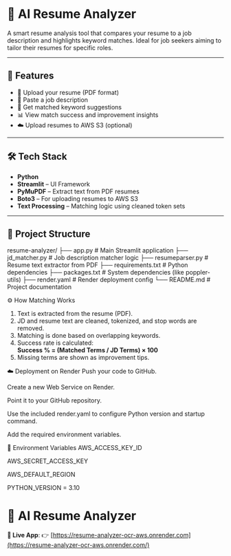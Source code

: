 # 🧠 AI Resume Analyzer

A smart resume analysis tool that compares your resume to a job description and highlights keyword matches. Ideal for job seekers aiming to tailor their resumes for specific roles.

---

## 🚀 Features

- 📎 Upload your resume (PDF format)
- 📄 Paste a job description
- 🧠 Get matched keyword suggestions
- 📊 View match success and improvement insights
- ☁️ Upload resumes to AWS S3 (optional)

---

## 🛠️ Tech Stack

- **Python**
- **Streamlit** – UI Framework
- **PyMuPDF** – Extract text from PDF resumes
- **Boto3** – For uploading resumes to AWS S3
- **Text Processing** – Matching logic using cleaned token sets

---

## 📁 Project Structure

resume-analyzer/
├── app.py # Main Streamlit application
├── jd_matcher.py # Job description matcher logic
├── resumeparser.py # Resume text extractor from PDF
├── requirements.txt # Python dependencies
├── packages.txt # System dependencies (like poppler-utils)
├── render.yaml # Render deployment config
└── README.md # Project documentation

⚙️ How Matching Works

1. Text is extracted from the resume (PDF).
2. JD and resume text are cleaned, tokenized, and stop words are removed.
3. Matching is done based on overlapping keywords.
4. Success rate is calculated:  
   **Success % = (Matched Terms / JD Terms) × 100**
5. Missing terms are shown as improvement tips.

☁️ Deployment on Render
Push your code to GitHub.

Create a new Web Service on Render.

Point it to your GitHub repository.

Use the included render.yaml to configure Python version and startup command.

Add the required environment variables.


🔐 Environment Variables
AWS_ACCESS_KEY_ID

AWS_SECRET_ACCESS_KEY

AWS_DEFAULT_REGION

PYTHON_VERSION = 3.10

# 🧠 AI Resume Analyzer

**🔴 Live App**: 👉 [https://resume-analyzer-ocr-aws.onrender.com](https://resume-analyzer-ocr-aws.onrender.com/)

